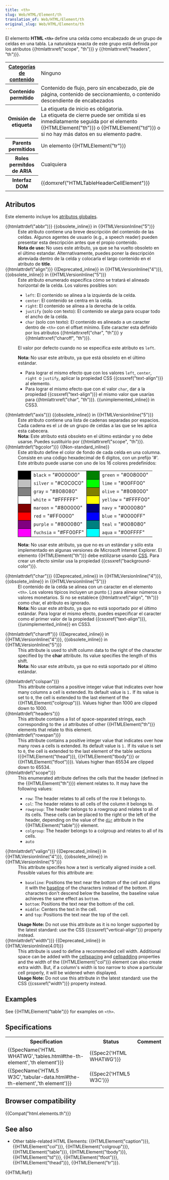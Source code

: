 ```yaml
---
title: <th>
slug: Web/HTML/Element/th
translation_of: Web/HTML/Element/th
original_slug: Web/HTML/Elemento/th
---
```

<p><span class="seoSummary">El elemento <strong>HTML <code>&lt;th&gt;</code> </strong>define una celda como encabezado de un grupo de celdas en una tabla. La naturaleza exacta de este grupo está definida por los atributos {{htmlattrxref("scope", "th")}} y {{htmlattrxref("headers", "th")}}.</span></p>

<table class="properties">
 <tbody>
  <tr>
   <th scope="row"><a href="/en-US/docs/HTML/Content_categories">Categorías de contenido</a></th>
   <td>Ninguno</td>
  </tr>
  <tr>
   <th scope="row">Contenido permitido</th>
   <td>
    <div class="content-models">
    <div id="table-mdls">Contenido de flujo, pero sin encabezado, pie de página, contenido de seccionamiento, o contenido descendiente de encabezados</div>
    </div>
   </td>
  </tr>
  <tr>
   <th scope="row">Omisión de etiqueta</th>
   <td>La etiqueta de inicio es obligatoria.<br>
    La etiqueta de cierre puede ser omitida si es inmediatamente seguida por el elemento {{HTMLElement("th")}} o {{HTMLElement("td")}} o si no hay más datos en su elemento padre.</td>
  </tr>
  <tr>
   <th scope="row">Parents permítidos</th>
   <td>Un elemento {{HTMLElement("tr")}}</td>
  </tr>
  <tr>
   <th scope="row">Roles permítdos de ARIA</th>
   <td>Cualquiera</td>
  </tr>
  <tr>
   <th scope="row">Interfaz DOM</th>
   <td>{{domxref("HTMLTableHeaderCellElement")}}</td>
  </tr>
 </tbody>
</table>

<h2 id="Atributos">Atributos</h2>

<p>Este elemento incluye los <a href="/en-US/docs/Web/HTML/Global_attributes">atributos globales</a>.</p>

<dl>
 <dt>{{htmlattrdef("abbr")}} {{obsolete_inline}} in {{HTMLVersionInline("5")}}</dt>
 <dd>Este atributo contiene una breve descripción del contenido de las celdas. Algunos agentes de usuario (e.g., a speech reader) pueden presentar esta descripción antes que el propio contenido.

 <div class="note"><strong>Nota de uso: </strong>No uses este atributo, ya que se ha vuelto obsoleto en el último estandar. Alternativamente, puedes poner la descripción abreviada dentro de la celda y colocarla el largo contenido en el atributo de <strong>title</strong>.</div>
 </dd>
 <dt>{{htmlattrdef("align")}} {{Deprecated_inline}} in {{HTMLVersionInline("4")}}, {{obsolete_inline}} in {{HTMLVersionInline("5")}}</dt>
 <dd>Este atributo enumerado especifica cómo se tratará el alineado horizontal de la celda. Los valores posibles son:
 <ul>
  <li><code>left</code>: El contenido se alinea a la izquierda de la celda.</li>
  <li><code>center</code>: El contenido se centra en la celda.</li>
  <li><code>right</code>:  El contenido se alinea a la derecha de la celda.</li>
  <li><code>justify</code> (solo con texto): El contenido se alarga para ocupar todo el ancho de la celda.</li>
  <li><code>char</code> (solo con texto): El contenido es alineado a un caracter dentro de <code>&lt;th&gt;</code> con el offset mínimo. Este caracter esta definido por los atributos {{htmlattrxref("char", "th")}} y {{htmlattrxref("charoff", "th")}}.</li>
 </ul>

 <p>El valor por defecto cuando no se especifica este atributo es <code>left</code>.</p>

 <div class="note">
 <p><strong>Nota: </strong>No usar este atributo, ya que está obsoleto en el último estándar.</p>

 <ul>
  <li>Para lograr el mismo efecto que con los valores <code>left</code>, <code>center</code>, <code>right </code>o <code>justify</code>, aplicar la propiedad CSS {{cssxref("text-align")}} al elemento.</li>
  <li>Para lograr el mismo efecto que con el valor <code>char</code>, dar a la propiedad {{cssxref("text-align")}} el mismo valor que usarías para {{htmlattrxref("char", "th")}}. {{unimplemented_inline}} in CSS3.</li>
 </ul>
 </div>
 </dd>
 <dt>{{htmlattrdef("axis")}} {{obsolete_inline}} in {{HTMLVersionInline("5")}}</dt>
 <dd>Este atributo contiene una lista de cadenas separadas por espacios. Cada cadena es el <code>id</code> de un grupo de celdas a las que se les aplica esta cabecera.
 <div class="note"><strong>Nota: </strong>Este atributo está obsoleto en el último estándar y no debe usarse. Puedes sustituirlo por {{htmlattrxref("scope", "th")}}.</div>
 </dd>
 <dt>{{htmlattrdef("bgcolor")}} {{Non-standard_inline}}</dt>
 <dd>Este atributo define el color de fondo de cada celda en una columna. Consiste en una código hexadecimal de 6 digitos, con un prefijo '#'. Este atributo puede usarse con uno de los 16 colores predefinidos:
 <table>
  <tbody>
   <tr>
    <td style="background-color: black; width: 24px; height: 24px; border-width: 1px; border-color: black; border-style: solid;"></td>
    <td><code>black</code> = "#000000"</td>
    <td style="background-color: green; width: 24px; height: 24px; border-width: 1px; border-color: black; border-style: solid;"></td>
    <td><code>green</code> = "#008000"</td>
   </tr>
   <tr>
    <td style="background-color: silver; width: 24px; height: 24px; border-width: 1px; border-color: black; border-style: solid;"></td>
    <td><code>silver</code> = "#C0C0C0"</td>
    <td style="background-color: lime; width: 24px; height: 24px; border-width: 1px; border-color: black; border-style: solid;"></td>
    <td><code>lime</code> = "#00FF00"</td>
   </tr>
   <tr>
    <td style="background-color: gray; width: 24px; height: 24px; border-width: 1px; border-color: black; border-style: solid;"></td>
    <td><code>gray</code> = "#808080"</td>
    <td style="background-color: olive; width: 24px; height: 24px; border-width: 1px; border-color: black; border-style: solid;"></td>
    <td><code>olive</code> = "#808000"</td>
   </tr>
   <tr>
    <td style="background-color: white; width: 24px; height: 24px; border-width: 1px; border-color: black; border-style: solid;"></td>
    <td><code>white</code> = "#FFFFFF"</td>
    <td style="background-color: yellow; width: 24px; height: 24px; border-width: 1px; border-color: black; border-style: solid;"></td>
    <td><code>yellow</code> = "#FFFF00"</td>
   </tr>
   <tr>
    <td style="background-color: maroon; width: 24px; height: 24px; border-width: 1px; border-color: black; border-style: solid;"></td>
    <td><code>maroon</code> = "#800000"</td>
    <td style="background-color: navy; width: 24px; height: 24px; border-width: 1px; border-color: black; border-style: solid;"></td>
    <td><code>navy</code> = "#000080"</td>
   </tr>
   <tr>
    <td style="background-color: red; width: 24px; height: 24px; border-width: 1px; border-color: black; border-style: solid;"></td>
    <td><code>red</code> = "#FF0000"</td>
    <td style="background-color: blue; width: 24px; height: 24px; border-width: 1px; border-color: black; border-style: solid;"></td>
    <td><code>blue</code> = "#0000FF"</td>
   </tr>
   <tr>
    <td style="background-color: purple; width: 24px; height: 24px; border-width: 1px; border-color: black; border-style: solid;"></td>
    <td><code>purple</code> = "#800080"</td>
    <td style="background-color: teal; width: 24px; height: 24px; border-width: 1px; border-color: black; border-style: solid;"></td>
    <td><code>teal</code> = "#008080"</td>
   </tr>
   <tr>
    <td style="background-color: fuchsia; width: 24px; height: 24px; border-width: 1px; border-color: black; border-style: solid;"></td>
    <td><code>fuchsia</code> = "#FF00FF"</td>
    <td style="background-color: aqua; width: 24px; height: 24px; border-width: 1px; border-color: black; border-style: solid;"></td>
    <td><code>aqua</code> = "#00FFFF"</td>
   </tr>
  </tbody>
 </table>

 <div class="note"><strong>Nota:</strong> No usar este atributo, ya que no es un estándar y sólo esta implementado en algunas versiones de Microsoft Internet Explorer. El elemento {{HTMLElement("th")}} debe estilizarse usando <a href="/en-US/docs/CSS">CSS</a>. Para crear un efecto similar usa la propiedad {{cssxref("background-color")}}. </div>
 </dd>
</dl>

<dl>
 <dt>{{htmlattrdef("char")}} {{Deprecated_inline}} in {{HTMLVersionInline("4")}}, {{obsolete_inline}} in {{HTMLVersionInline("5")}}</dt>
 <dd>El contenido de la celda se alinea con un caracter en el elemento <code>&lt;th&gt;</code>. Los valores típicos incluyen un punto (.) para alinear números o valores monetarios. Si no se establece {{htmlattrxref("align", "th")}} como char, el atributo es ignorado.
 <div class="note"><strong>Nota: </strong>No usar este atributo, ya que no está soportado por el último estándar. Para lograr el mismo efecto, puedes especificar el caracter como el primer valor de la propiedad {{cssxref("text-align")}}, {{unimplemented_inline}} en CSS3.</div>
 </dd>
</dl>

<dl>
 <dt>{{htmlattrdef("charoff")}} {{Deprecated_inline}} in {{HTMLVersionInline("4")}}, {{obsolete_inline}} in {{HTMLVersionInline("5")}}</dt>
 <dd>This attribute is used to shift column data to the right of the character specified by the <strong>char</strong> attribute. Its value specifies the length of this shift.
 <div class="note"><strong>Nota: </strong>No usar este atributo, ya que no está soportado por el último estándar.</div>
 </dd>
</dl>

<dl>
 <dt>{{htmlattrdef("colspan")}}</dt>
 <dd>This attribute contains a positive integer value that indicates over how many columns a cell is extended. Its default value is <code>1.</code> If its value is set to <code>0</code>, the cell is extended to the last element of the {{HTMLElement("colgroup")}}. Values higher than 1000 are clipped down to 1000.</dd>
 <dt>{{htmlattrdef("headers")}}</dt>
 <dd>This attribute contains a list of space-separated strings, each corresponding to the <code>id</code> attributes of other {{HTMLElement("th")}} elements that relate to this element.</dd>
 <dt>{{htmlattrdef("rowspan")}}</dt>
 <dd>This attribute contains a positive integer value that indicates over how many rows a cells is extended. Its default value is <code>1.</code> If its value is set to <code>0</code>, the cell is extended to the last element of the table sections ({{HTMLElement("thead")}}, {{HTMLElement("tbody")}} or {{HTMLElement("tfoot")}}). Values higher than 65534 are clipped down to 65534.</dd>
 <dt>{{htmlattrdef("scope")}}</dt>
 <dd>This enumerated attribute defines the cells that the header (defined in the {{HTMLElement("th")}}) element relates to. It may have the following values:
 <ul>
  <li><code>row</code>:  The header relates to all cells of the row it belongs to.</li>
  <li><code>col</code>: The header relates to all cells of the column it belongs to.</li>
  <li><code>rowgroup</code>: The header belongs to a rowgroup and relates to all of its cells. These cells can be placed to the right or the left of the header, depending on the value of the <code><a href="/en-US/docs/Web/HTML/Global_attributes/dir">dir</a></code> attribute in the {{HTMLElement("table")}} element.</li>
  <li><code>colgroup</code>: The header belongs to a colgroup and relates to all of its cells.</li>
  <li><code>auto</code></li>
 </ul>
 </dd>
 <dt>{{htmlattrdef("valign")}} {{Deprecated_inline}} in {{HTMLVersionInline("4")}}, {{obsolete_inline}} in {{HTMLVersionInline("5")}}</dt>
 <dd>This attribute specifies how a text is vertically aligned inside a cell. Possible values for this attribute are:
 <ul>
  <li><code>baseline</code>: Positions the text near the bottom of the cell and aligns it with the <a href="https://en.wikipedia.org/wiki/Baseline_%28typography%29">baseline</a> of the characters instead of the bottom. If characters don't descend below the baseline, the baseline value achieves the same effect as <code>bottom</code>.</li>
  <li><code>bottom</code>: Positions the text near the bottom of the cell.</li>
  <li><code>middle</code>: Centers the text in the cell.</li>
  <li>and <code>top</code>: Positions the text near the top of the cell.</li>
 </ul>

 <div class="note"><strong>Usage Note: </strong>Do not use this attribute as it is no longer supported by the latest standard: use the CSS {{cssxref("vertical-align")}} property instead.</div>
 </dd>
 <dt>{{htmlattrdef("width")}} {{Deprecated_inline}} in {{HTMLVersionInline(4.01)}}</dt>
 <dd>This attribute is used to define a recommended cell width.  Additional space can be added with the <a href="/en-US/docs/Web/API/HTMLTableElement/cellSpacing">cellspacing</a> and <a href="/en-US/docs/Web/API/HTMLTableElement/cellPadding">cellpadding</a> properties and the width of the {{HTMLElement("col")}} element can also create extra width. But, if a column's width is too narrow to show a particular cell properly, it will be widened when displayed.
 <div class="note"><strong>Usage Note: </strong>Do not use this attribute in the latest standard: use the CSS {{cssxref("width")}} property instead.</div>
 </dd>
</dl>

<h2 id="Examples">Examples</h2>

<p>See {{HTMLElement("table")}} for examples on <code>&lt;th&gt;</code>.</p>

<h2 id="Specifications">Specifications</h2>

<table class="standard-table">
 <tbody>
  <tr>
   <th scope="col">Specification</th>
   <th scope="col">Status</th>
   <th scope="col">Comment</th>
  </tr>
  <tr>
   <td>{{SpecName('HTML WHATWG','tables.html#the-th-element','th element')}}</td>
   <td>{{Spec2('HTML WHATWG')}}</td>
   <td></td>
  </tr>
  <tr>
   <td>{{SpecName('HTML5 W3C','tabular-data.html#the-th-element','th element')}}</td>
   <td>{{Spec2('HTML5 W3C')}}</td>
   <td></td>
  </tr>
 </tbody>
</table>

<h2 id="Browser_compatibility">Browser compatibility</h2>

{{Compat("html.elements.th")}}

<h2 id="See_also">See also</h2>

<ul>
 <li>Other table-related HTML Elements: {{HTMLElement("caption")}}, {{HTMLElement("col")}}, {{HTMLElement("colgroup")}}, {{HTMLElement("table")}}, {{HTMLElement("tbody")}}, {{HTMLElement("td")}}, {{HTMLElement("tfoot")}}, {{HTMLElement("thead")}}, {{HTMLElement("tr")}}.</li>
</ul>

<p>{{HTMLRef}}</p>
